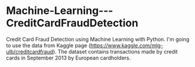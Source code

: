 # Machine-Learning---CreditCardFraudDetection
Credit Card Fraud Detection using Machine Learning with Python.
I'm going to use the data from Kaggle page (https://www.kaggle.com/mlg-ulb/creditcardfraud).
The dataset contains transactions made by credit cards in September 2013 by European cardholders.
